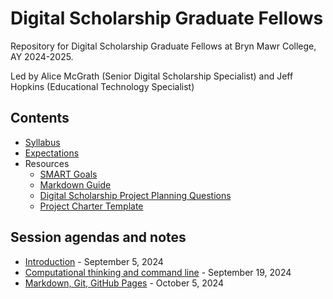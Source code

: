# Digital Scholarship Graduate Fellows

Repository for Digital Scholarship Graduate Fellows at Bryn Mawr College, AY 2024-2025.

Led by Alice McGrath (Senior Digital Scholarship Specialist) and Jeff Hopkins (Educational Technology Specialist)

## Contents

- [Syllabus](syllabus.md)
- [Expectations](expectations.md)
- Resources
  - [SMART Goals](resources/smart-goals.md)
  - [Markdown Guide](resources/markdown-guide.md)
  - [Digital Scholarship Project Planning Questions](resources/ds-project-planning.md)
  - [Project Charter Template](resources/project-charter-template-ds.md)

## Session agendas and notes

- [Introduction](sessions/01-introduction.md) - September 5, 2024
- [Computational thinking and command line](sessions/02-computation.md) - September 19, 2024
- [Markdown, Git, GitHub Pages](sessions/03-github-pages.md) - October 5, 2024